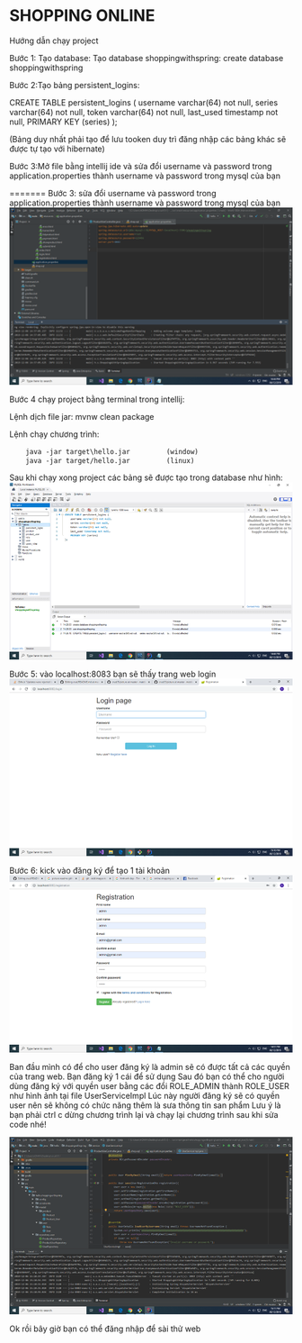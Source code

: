 <h1>SHOPPING ONLINE</h1>


Hướng dẫn chạy project

Bước 1: Tạo database:
Tạo database shoppingwithspring:
        create database shoppingwithspring
        
Bước 2:Tạo bảng persistent_logins:

CREATE TABLE persistent_logins (
    username varchar(64) not null,
    series varchar(64) not null,
    token varchar(64) not null,
    last_used timestamp not null,
    PRIMARY KEY (series)
);

(Bảng duy nhất phải tạo để lưu tooken duy trì đăng nhập các bảng khác sẽ được tự tạo với hibernate)


Bước 3:Mở file bằng intellij ide và  sửa đổi username và password trong application.properties thành username và password trong mysql của bạn

=======
Bước 3: sửa đổi username và password trong application.properties thành username và password trong mysql của bạn
![anh1](./picture/anh1.png)

Bước 4 chạy project bằng terminal trong intellij:

Lệnh dịch file jar:
        mvnw clean package

Lệnh chạy chương trình:

        java -jar target\hello.jar         (window)
        java -jar target/hello.jar         (linux)
        
        
Sau khi chạy xong project các bảng sẽ được tạo trong database như hình:
![anh2](./picture/anh2.png)

Bước 5: vào localhost:8083 bạn sẽ thấy trang web login 
![anh6](./picture/anh6.png)


Bước 6: kick vào đăng ký để tạo 1 tài khoản
![anh4](./picture/anh3.png)

Ban đầu mình có để cho user đăng ký là admin sẽ có được tất cả các quyền của trang web. Bạn đăng ký 1 cái để sử dụng
Sau đó bạn có thể cho người dùng đăng ký với quyền user bằng các đổi ROLE_ADMIN thành ROLE_USER như hình ảnh tại file UserServiceImpl
Lúc này người đăng ký sẽ có quyền user nên sẽ không có chức năng thêm là sưa thông tin san phẩm
Lưu ý  là bạn phải ctrl c dừng chương trình lại và chạy lại chương trình sau khi sửa code nhé!

![anh7](./picture/anh5.png)

Ok rồi bây giờ bạn có thể đăng nhập để sài thử web



